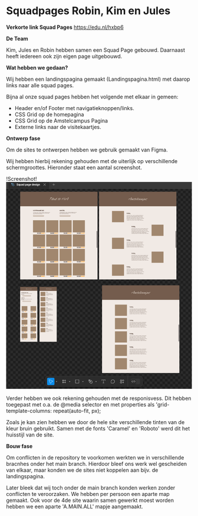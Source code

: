 # Squadpages Robin, Kim en Jules

**Verkorte link Squad Pages**
https://edu.nl/hxbp6

**De Team**

Kim, Jules en Robin hebben samen een Squad Page gebouwd. Daarnaast heeft iedereen ook zijn eigen page uitgebouwd. 

**Wat hebben we gedaan?**

Wij hebben een landingspagina gemaakt (Landingspagina.html) met daarop links naar alle squad pages. 

Bijna al onze squad pages hebben het volgende met elkaar in gemeen:

- Header en/of Footer met navigatieknoppen/links.
- CSS Grid op de homepagina
- CSS Grid op de Amstelcampus Pagina
- Externe links naar de visitekaartjes.

**Ontwerp fase**

Om de sites te ontwerpen hebben we gebruik gemaakt van Figma. 

Wij hebben hierbij rekening gehouden met de uiterlijk op verschillende schermgroottes. Hieronder staat een aantal screenshot.

!Screenshot!![alt text](<Screenshot 2024-09-20 040016h.png>)

Verder hebben we ook rekening gehouden met de responisvess. Dit hebben toegepast met o.a. de @media selector en met properties als 'grid-template-columns: repeat(auto-fit, px);

Zoals je kan zien hebben we door de hele site verschillende tinten van de kleur bruin gebruikt. Samen met de fonts 'Caramel' en 'Roboto' werd dit het huisstijl van de site.


**Bouw fase**

Om conflicten in de repository te voorkomen werkten we in verschillende bracnhes onder het main branch. Hierdoor bleef ons werk wel gescheiden van elkaar, maar konden we de sites niet koppelen aan bijv. de landingspagina. 

Later bleek dat wij toch onder de main branch konden werken zonder conflicten te veroorzaken. We hebben per persoon een aparte map gemaakt. Ook voor de 4de site waarin samen gewerkt moest worden hebben we een aparte 'A.MAIN.ALL' mapje aangemaakt. 
